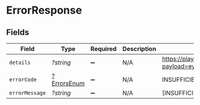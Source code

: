 # ErrorResponse


## Fields

| Field                                                                                        | Type                                                                                         | Required                                                                                     | Description                                                                                  | Example                                                                                      |
| -------------------------------------------------------------------------------------------- | -------------------------------------------------------------------------------------------- | -------------------------------------------------------------------------------------------- | -------------------------------------------------------------------------------------------- | -------------------------------------------------------------------------------------------- |
| `details`                                                                                    | *?string*                                                                                    | :heavy_minus_sign:                                                                           | N/A                                                                                          | https://play.numscript.org/?payload=eyJlcnJvciI6ImFjY291bnQgaGFkIGluc3VmZmljaWVudCBmdW5kcyJ9 |
| `errorCode`                                                                                  | [?ErrorsEnum](../../models/shared/ErrorsEnum.md)                                             | :heavy_minus_sign:                                                                           | N/A                                                                                          | INSUFFICIENT_FUND                                                                            |
| `errorMessage`                                                                               | *?string*                                                                                    | :heavy_minus_sign:                                                                           | N/A                                                                                          | [INSUFFICIENT_FUND] account had insufficient funds                                           |